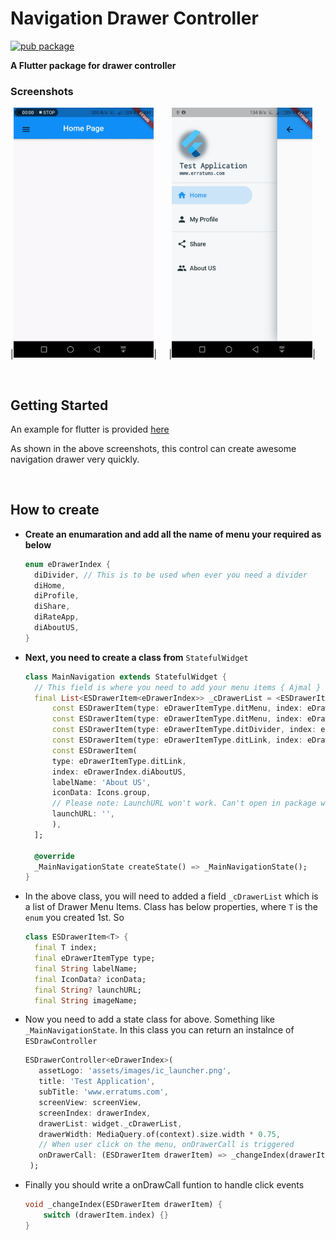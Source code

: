 
# Navigation Drawer Controller 
[![pub package](https://img.shields.io/pub/v/es_drawer_controller.svg)](https://pub.dartlang.org/packages/es_drawer_controller)

**A Flutter package for drawer controller**

### Screenshots            
|<img src="https://raw.githubusercontent.com/ajumalp/es_drawer_controller/main/other/images/demo.gif" alt="drawing" height="400"/>|&nbsp;&nbsp;&nbsp;&nbsp;&nbsp;|<img src="https://raw.githubusercontent.com/ajumalp/es_drawer_controller/main/other/images/demo.jpg" height="400"/>|

<br/>    

## Getting Started

An example for flutter is provided [here](https://github.com/ajumalp/es_drawer_controller/blob/main/example/lib/main.dart)

As shown in the above screenshots, this control can create awesome navigation drawer very quickly. 
      
<br/>    

## How to create     

- **Create an enumaration and add all the name of menu your required as below**
  ```dart
  enum eDrawerIndex {
    diDivider, // This is to be used when ever you need a divider
    diHome,
    diProfile,
    diShare,
    diRateApp,
    diAboutUS,
  }
  ```
- **Next, you need to create a class from** `StatefulWidget` 
  ```dart
  class MainNavigation extends StatefulWidget {
    // This field is where you need to add your menu items { Ajmal }
    final List<ESDrawerItem<eDrawerIndex>> _cDrawerList = <ESDrawerItem<eDrawerIndex>>[
        const ESDrawerItem(type: eDrawerItemType.ditMenu, index: eDrawerIndex.diHome, labelName: 'Home', iconData: Icons.home),
        const ESDrawerItem(type: eDrawerItemType.ditMenu, index: eDrawerIndex.diProfile, labelName: 'My Profile', iconData: Icons.person),
        const ESDrawerItem(type: eDrawerItemType.ditDivider, index: eDrawerIndex.diDivider), // Add a divider here
        const ESDrawerItem(type: eDrawerItemType.ditLink, index: eDrawerIndex.diShare, labelName: 'Share', iconData: Icons.share),
        const ESDrawerItem(
        type: eDrawerItemType.ditLink,
        index: eDrawerIndex.diAboutUS,
        labelName: 'About US',
        iconData: Icons.group,
        // Please note: LaunchURL won't work. Can't open in package without activity { Ajmal }
        launchURL: '',
        ),
    ];

    @override
    _MainNavigationState createState() => _MainNavigationState();
  }
  ```
- In the above class, you will need to added a field `_cDrawerList` which is a list of Drawer Menu Items. Class has below properties, where `T` is the `enum` you created 1st. So 
  ```dart
  class ESDrawerItem<T> {
    final T index;
    final eDrawerItemType type;
    final String labelName;
    final IconData? iconData;
    final String? launchURL;
    final String imageName;

  ```
-  Now you need to add a state class for above. Something like `_MainNavigationState`. In this class you can return an instalnce of `ESDrawController`
   ```dart
   ESDrawerController<eDrawerIndex>(
      assetLogo: 'assets/images/ic_launcher.png',
      title: 'Test Application',
      subTitle: 'www.erratums.com',
      screenView: screenView,
      screenIndex: drawerIndex,
      drawerList: widget._cDrawerList,
      drawerWidth: MediaQuery.of(context).size.width * 0.75,
      // When user click on the menu, onDrawerCall is triggered
      onDrawerCall: (ESDrawerItem drawerItem) => _changeIndex(drawerItem),
    );
    ```
- Finally you should write a onDrawCall funtion to handle click events 
   ```dart
   void _changeIndex(ESDrawerItem drawerItem) {
       switch (drawerItem.index) {}
   }
   ```    